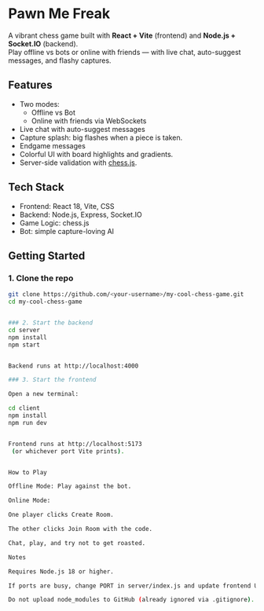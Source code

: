 # Pawn Me Freak

A vibrant chess game built with **React + Vite** (frontend) and **Node.js + Socket.IO** (backend).  
Play offline vs bots or online with friends — with live chat, auto-suggest messages, and flashy captures.


## Features
- Two modes:
  - Offline vs Bot
  - Online with friends via WebSockets
- Live chat with auto-suggest messages
- Capture splash: big flashes when a piece is taken.
- Endgame messages
- Colorful UI with board highlights and gradients.
- Server-side validation with [chess.js](https://github.com/jhlywa/chess.js).


## Tech Stack
- Frontend: React 18, Vite, CSS
- Backend: Node.js, Express, Socket.IO
- Game Logic: chess.js
- Bot: simple capture-loving AI


## Getting Started

### 1. Clone the repo
```bash
git clone https://github.com/<your-username>/my-cool-chess-game.git
cd my-cool-chess-game


### 2. Start the backend
cd server
npm install
npm start


Backend runs at http://localhost:4000

### 3. Start the frontend

Open a new terminal:

cd client
npm install
npm run dev


Frontend runs at http://localhost:5173
 (or whichever port Vite prints).


How to Play

Offline Mode: Play against the bot.

Online Mode:

One player clicks Create Room.

The other clicks Join Room with the code.

Chat, play, and try not to get roasted.

Notes

Requires Node.js 18 or higher.

If ports are busy, change PORT in server/index.js and update frontend URL in client/src/lib/socket.js.

Do not upload node_modules to GitHub (already ignored via .gitignore).
